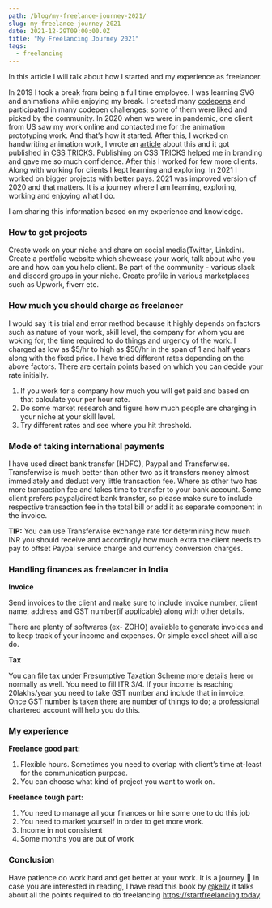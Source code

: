```yaml
---
path: /blog/my-freelance-journey-2021/
slug: my-freelance-journey-2021
date: 2021-12-29T09:00:00.0Z
title: "My Freelancing Journey 2021"
tags:
  - freelancing
---
```


In this article I will talk about how I started and my experience as freelancer.

In 2019 I took a break from being a full time employee. I was learning SVG and animations while enjoying my break. I created many [codepens](https://codepen.io/tripti1410) and participated in many codepen challenges; some of them were liked and picked by the community. In 2020 when we were in pandemic, one client from US saw my work online and contacted me for the animation prototyping work. And that’s how it started. After this, I worked on handwriting animation work, I wrote an [article](https://css-tricks.com/how-to-get-handwriting-animation-with-irregular-svg-strokes/) about this and it got published in [CSS TRICKS](https://css-tricks.com). Publishing on CSS TRICKS helped me in branding and gave me so much confidence. After this I worked for few more clients. Along with working for clients I kept learning and exploring. In 2021 I worked on bigger projects with better pays. 2021 was improved version of 2020 and that matters. It is a journey where I am learning, exploring, working and enjoying what I do.

I am sharing this information based on my experience and knowledge.

### How to get projects

Create work on your niche and share on social media(Twitter, Linkdin). Create a portfolio website which showcase your work, talk about who you are and how can you help client. Be part of the community - various slack and discord groups in your niche. Create profile in various marketplaces such as Upwork, fiverr etc.

### How much you should charge as freelancer

I would say it is trial and error method because it highly depends on factors such as nature of your work, skill level, the company for whom you are woking for, the time required to do things and urgency of the work.
I charged as low as $5/hr to high as $50/hr in the span of 1 and half years along with the fixed price. I have tried different rates depending on the above factors. There are certain points based on which you can decide your rate initially.

1. If you work for a company how much you will get paid and based on that calculate your per hour rate.
2. Do some market research and figure how much people are charging in your niche at your skill level.
3. Try different rates and see where you hit threshold.

### Mode of taking international payments

I have used direct bank transfer (HDFC), Paypal and Transferwise. Transferwise is much better than other two as it transfers money almost immediately and deduct very little transaction fee. Where as other two has more transaction fee and takes time to transfer to your bank account. Some client prefers paypal/direct bank transfer, so please make sure to include respective transaction fee in the total bill or add it as separate component in the invoice.

**TIP:** You can use Transferwise exchange rate for determining how much INR you should receive and accordingly how much extra the client needs to pay to offset Paypal service charge and currency conversion charges.

### Handling finances as freelancer in India

**Invoice**

Send invoices to the client and make sure to include invoice number, client name, address and GST number(if applicable) along with other details.

There are plenty of softwares (ex- ZOHO) available to generate invoices and to keep track of your income and expenses. Or simple excel sheet will also do.

**Tax**

You can file tax under Presumptive Taxation Scheme [more details here](https://cleartax.in/s/easiest-way-to-file-returns-and-save-taxes-for-creative-professionals) or normally as well. You need to fill ITR 3/4. If your income is reaching 20lakhs/year you need to take GST number and include that in invoice. Once GST number is taken there are number of things to do; a professional chartered account will help you do this.

### My experience

**Freelance good part:**

1. Flexible hours. Sometimes you need to overlap with client’s time at-least for the communication purpose.
2. You can choose what kind of project you want to work on.

**Freelance** **tough** **part:**

1. You need to manage all your finances or hire some one to do this job
2. You need to market yourself in order to get more work.
3. Income in not consistent
4. Some months you are out of work

### Conclusion

Have patience do work hard and get better at your work. It is a journey 🙂
In case you are interested in reading, I have read this book by [@kelly](https://twitter.com/kvlly?s=20) it talks about all the points required to do freelancing https://startfreelancing.today
